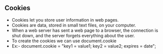 Cookies
----------
* Cookies let you store user information in web pages.
* Cookies are data, stored in small text files, on your computer.
* When a web server has sent a web page to a browser, the connection is shut down, and the server forgets everything about the user.
* To create the cookies we can use  document.cookie 
* Ex:- document.cookie = "key1 = value1; key2 = value2; expires = date";
